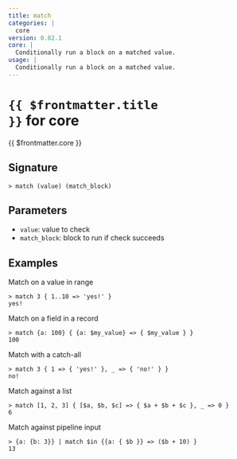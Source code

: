 ```yaml
---
title: match
categories: |
  core
version: 0.82.1
core: |
  Conditionally run a block on a matched value.
usage: |
  Conditionally run a block on a matched value.
---
```


# <code>{{ $frontmatter.title }}</code> for core

<div class='command-title'>{{ $frontmatter.core }}</div>

## Signature

```> match (value) (match_block)```

## Parameters

 -  `value`: value to check
 -  `match_block`: block to run if check succeeds

## Examples

Match on a value in range
```shell
> match 3 { 1..10 => 'yes!' }
yes!
```

Match on a field in a record
```shell
> match {a: 100} { {a: $my_value} => { $my_value } }
100
```

Match with a catch-all
```shell
> match 3 { 1 => { 'yes!' }, _ => { 'no!' } }
no!
```

Match against a list
```shell
> match [1, 2, 3] { [$a, $b, $c] => { $a + $b + $c }, _ => 0 }
6
```

Match against pipeline input
```shell
> {a: {b: 3}} | match $in {{a: { $b }} => ($b + 10) }
13
```
